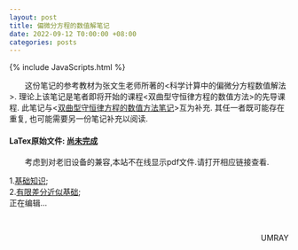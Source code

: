 ```yaml
---
layout: post
title: 偏微分方程的数值解笔记
date: 2022-09-12 T0:00:00 +08:00
categories: posts
---
```


{% include JavaScripts.html %}

&emsp;&emsp;这份笔记的参考教材为张文生老师所著的<科学计算中的偏微分方程数值解法>. 理论上该笔记是笔者即将开始的课程<双曲型守恒律方程的数值方法>的先导课程. 此笔记与<[双曲型守恒律方程的数值方法笔记](/posts/2022/10/13/NSoPDE2.html)>互为补充. 其任一者既可能存在重复, 也可能需要另一份笔记补充以阅读.  

#### LaTex原始文件: [尚未完成](https://music.163.com/#/playlist?id=7077611946 "听听歌按钮") ####  

&emsp;&emsp;考虑到对老旧设备的兼容,本站不在线显示pdf文件.请打开相应链接查看.  

1.[基础知识](/include/Notes/NSoPDE/1.基础知识.pdf);  
2.[有限差分近似基础](/include/Notes/NSoPDE/2.有限差分近似基础.pdf);  
正在编辑...  

&emsp;&emsp;
<p align="right">UMRAY</p>
